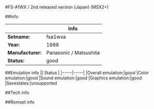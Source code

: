 #FS-A1WX / 2nd released version (Japan) (MSX2+)

##Info

||Info|
|-----|-----|
|**Setname:**|fsa1wxa
|**Year:**|1988
|**Manufacturer:**|Panasonic / Matsushita
|**Status:**|good

##Emulation info
|| Status |
|-----|-----|
|Overall emulation:|good
|Color emulation:|good
|Sound emulation:|good
|Graphics emulation:|good
|Savestates:|unsupported

##Tech info

##Romset info

<!--- START OF EDITED COMMENT DO NOT TOUCH TEXT ABOVE-->
